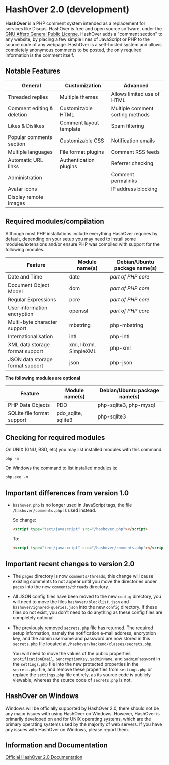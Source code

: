 HashOver 2.0 (development)
===
**HashOver** is a PHP comment system intended as a replacement for services like
Disqus. HashOver is free and open source software, under the
[GNU Affero General Public License](http://www.gnu.org/licenses/agpl.html).
HashOver adds a "comment section" to any website, by placing a few simple lines
of JavaScript or PHP to the source code of any webpage. HashOver is a
self-hosted system and allows completely anonymous comments to be posted, the
only required information is the comment itself.


Notable Features
---
General                          | Customization           | Advanced
-------------------------------- | ----------------------- | --------------------------------
Threaded replies                 | Multiple themes         | Allows limited use of HTML
Comment editing & deletion       | Customizable HTML       | Multiple comment sorting methods
Likes & Dislikes                 | Comment layout template | Spam filtering
Popular comments section         | Customizable CSS        | Notification emails
Multiple languages               | File format plugins     | Comment RSS feeds
Automatic URL links              | Authentication plugins  | Referrer checking
Administration                   |                         | Comment permalinks
Avatar icons                     |                         | IP address blocking
Display remote images            |                         |


Required modules/compilation
---
Although most PHP installations include everything HashOver requires by default,
depending on your setup you may need to install some modules/extensions and/or
ensure PHP was compiled with support for the following modules.

Feature                          | Module name(s)          | Debian/Ubuntu package name(s)
-------------------------------- | ----------------------- | -----------------------------
Date and Time                    | date                    | *part of PHP core*
Document Object Model            | dom                     | *part of PHP core*
Regular Expressions              | pcre                    | *part of PHP core*
User information encryption      | openssl                 | *part of PHP core*
Multi-byte character support     | mbstring                | php-mbstring
Internationalisation             | intl                    | php-intl
XML data storage format support  | xml, libxml, SimpleXML  | php-xml
JSON data storage format support | json                    | php-json

**The following modules are optional**

Feature                          | Module name(s)          | Debian/Ubuntu package name(s)
-------------------------------- | ----------------------- | -----------------------------
PHP Data Objects                 | PDO                     | php-sqlite3, php-mysql
SQLite file format support       | pdo_sqlite, sqlite3     | php-sqlite3


Checking for required modules
---
On UNIX (GNU, BSD, etc) you may list installed modules with this command:
```
php -m
```

On Windows the command to list installed modules is:
```
php.exe -m
```


Important differences from version 1.0
---
- `hashover.php` is no longer used in JavaScript tags, the file
  `/hashover/comments.php` is used instead.

  So change:

  ```html
  <script type="text/javascript" src="/hashover.php"></script>
  ```

  To:

  ```html
  <script type="text/javascript" src="/hashover/comments.php"></script>
  ```


Important recent changes to version 2.0
---
- The `pages` directory is now `comments/threads`, this change will cause
  existing comments to not appear until you move the directories under `pages`
  into the new `comments/threads` directory.

- All JSON config files have been moved to the new `config` directory, you will
  need to move the files `hashover/blocklist.json` and
  `hashover/ignored-queries.json` into the new `config` directory. If these
  files do not exist, you don't need to do anything as these config files are
  completely optional.

- The previously removed `secrets.php` file has returned. The required setup
  information, namely the notification e-mail address, encryption key, and the
  admin username and password are now stored in this `secrets.php` file located
  at `/hashover/backend/classes/secrets.php`.
 
  You will need to move the values of the public properties
  `$notificationEmail`, `$encryptionKey`, `$adminName`, and `$adminPassword` in
  the `settings.php` file into the new protected properties in the `secrets.php`
  file, and remove these properties from `settings.php` or replace the
  `settings.php` file entirely, as its source code is publicly viewable, whereas
  the source code of `secrets.php` is not.


HashOver on Windows
---
Windows will be officially supported by HashOver 2.0, there should not be any
major issues with using HashOver on Windows. However, HashOver is primarily
developed on and for UNIX operating systems, which are the primary operating
systems used by the majority of web servers. If you have any issues with
HashOver on Windows, please report them.


Information and Documentation
---
[Official HashOver 2.0 Documentation](https://docs.barkdull.org/hashover-v2)
